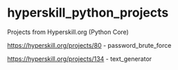 # hyperskill_python_projects
Projects from Hyperskill.org (Python Core)


https://hyperskill.org/projects/80 - password_brute_force

https://hyperskill.org/projects/134 - text_generator
